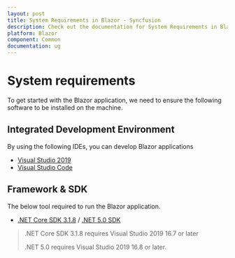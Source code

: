 ```yaml
---
layout: post
title: System Requirements in Blazor - Syncfusion
description: Check out the documentation for System Requirements in Blazor
platform: Blazor
component: Common
documentation: ug
---
```


# System requirements

To get started with the Blazor application, we need to ensure the following software to be installed on the machine.

## Integrated Development Environment

By using the following IDEs, you can develop Blazor applications

* [Visual Studio 2019](https://visualstudio.microsoft.com/vs/)
* [Visual Studio Code](https://code.visualstudio.com/download)

## Framework & SDK

The below tool required to run the Blazor application.

* [.NET Core SDK 3.1.8](https://dotnet.microsoft.com/download/dotnet-core/3.1) / [.NET 5.0 SDK](https://dotnet.microsoft.com/download/dotnet/5.0)

> .NET Core SDK 3.1.8 requires Visual Studio 2019 16.7 or later
>
> .NET 5.0 requires Visual Studio 2019 16.8 or later.